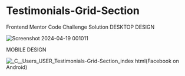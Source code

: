 # Testimonials-Grid-Section
Frontend Mentor Code Challenge Solution
DESKTOP DESIGN

![Screenshot 2024-04-19 001011](https://github.com/Tksmith-guru/Testimonials-Grid-Section/assets/122574849/ae7fe79c-1976-4ada-90b5-43d7c14213ee)


MOBILE DESIGN

![_C__Users_USER_Testimonials-Grid-Section_index html(Facebook on Android)](https://github.com/Tksmith-guru/Testimonials-Grid-Section/assets/122574849/f158026d-b296-444f-96ad-7946a1a453c6)
